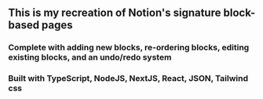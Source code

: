 ## This is my recreation of Notion's signature block-based pages

### Complete with adding new blocks, re-ordering blocks, editing existing blocks, and an undo/redo system

### Built with TypeScript, NodeJS, NextJS, React, JSON, Tailwind css
